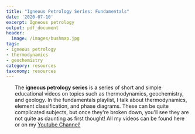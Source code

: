 ```yaml
---
title: "Igneous Petrology Series: Fundamentals"
date: '2020-07-10'
excerpt: Igneous petrology
output: pdf_document
header:
  image: /images/bushmap.jpg
tags:
- igneous petrology
- thermodynamics
- geochemistry
category: resources
taxonomy: resources
---
```

  
<ul>The <strong>igneous petrology series</strong> is a series of short and simple educational videos on topics such as thermodynamics, geochemistry, and geology. In the fundamentals playlist, I talk about thermodynamics, element classification, and phase diagrams. These can be quite complicated subjects, but once they're broken down, you'll see they are not quite as daunting as first thought! All my videos can be found here or on my <a id="raw-url" href="https://www.youtube.com/channel/UCEGIOAcUZaj2POpl_HfLJJg?view_as=subscriber">Youtube Channel!</a><ul>